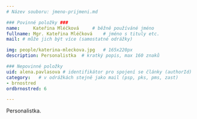 ```yaml
---
# Název souboru: jmeno-prijmeni.md

### Povinné položky ###
name:     Kateřina Mléčková  	# běžně používáné jméno
fullname: Mgr. Kateřina Mléčková  	# jméno s tituly etc.
mail: # může jich být více (samostatné odrážky)

img: people/katerina-mleckova.jpg   # 165x220px
description: Personalistka 	# kratký popis, max 160 znaků

### Nepovinné položky
uid: alena.pavlasova # identifikátor pro spojení se články (authorId)
category: 	# v odrážkách stejně jako mail (psp, pks, pms, zast)
- brnostred
ordbrnostred: 6

---
```


Personalistka.
